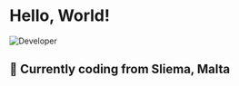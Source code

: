 # Hello, World!

![Developer](https://media.giphy.com/media/iIqmM5tTjmpOB9mpbn/giphy.gif)

## 📍 Currently coding from Sliema, Malta
